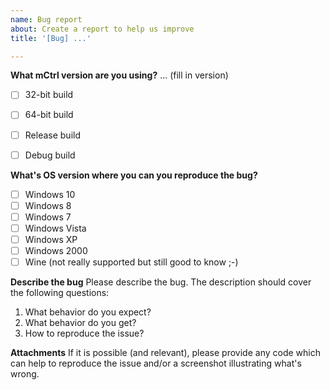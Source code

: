 ```yaml
---
name: Bug report
about: Create a report to help us improve
title: '[Bug] ...'

---
```


**What mCtrl version are you using?**
 ... (fill in version)

 * [ ] 32-bit build
 * [ ] 64-bit build

 * [ ] Release build
 * [ ] Debug build

**What's OS version where you can you reproduce the bug?**
 * [ ] Windows 10
 * [ ] Windows 8
 * [ ] Windows 7
 * [ ] Windows Vista
 * [ ] Windows XP
 * [ ] Windows 2000
 * [ ] Wine (not really supported but still good to know ;-)

**Describe the bug**
Please describe the bug. The description should cover the following questions:
 1. What behavior do you expect?
 2. What behavior do you get?
 3. How to reproduce the issue?

**Attachments**
If it is possible (and relevant), please provide any code which can help to 
reproduce the issue and/or a screenshot illustrating what's wrong.
